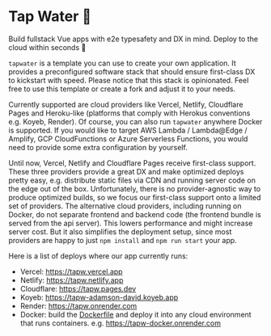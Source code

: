 # Tap Water 🚰

Build fullstack Vue apps with e2e typesafety and DX in mind.
Deploy to the cloud within seconds 🚀

`tapwater` is a template you can use to create your own application.
It provides a preconfigured software stack that should ensure first-class DX to kickstart with speed.
Please notice that this stack is opinionated.
Feel free to use this template or create a fork and adjust it to your needs.

Currently supported are cloud providers like Vercel, Netlify, Cloudflare Pages and Heroku-like (platforms that comply with Herokus conventions e.g. Koyeb, Render).
Of course, you can also run `tapwater` anywhere Docker is supported.
If you would like to target AWS Lambda / Lambda@Edge / Amplify, GCP CloudFunctions or Azure Serverless Functions, you would need to provide some extra configuration by yourself.

Until now, Vercel, Netlify and Cloudflare Pages receive first-class support.
These three providers provide a great DX and make optimized deploys pretty easy, e.g. distribute static files via CDN and running server code on the edge out of the box.
Unfortunately, there is no provider-agnostic way to produce optimized builds, so we focus our first-class support onto a limited set of providers.
The alternative cloud providers, including running on Docker, do not separate frontend and backend code (the frontend bundle is served from the api server).
This lowers performance and might increase server cost.
But it also simplifies the deployment setup, since most providers are happy to just `npm install` and `npm run start` your app.

Here is a list of deploys where our app currently runs:

- Vercel: https://tapw.vercel.app
- Netlify: https://tapw.netlify.app
- Cloudflare: https://tapw.pages.dev
- Koyeb: https://tapw-adamson-david.koyeb.app
- Render: https://tapw.onrender.com
- Docker: build the [Dockerfile](Dockerfile) and deploy it into any cloud environment that runs containers. e.g. https://tapw-docker.onrender.com
